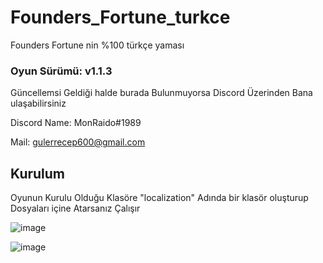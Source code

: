 # Founders_Fortune_turkce
Founders Fortune nin  %100 türkçe yaması

### Oyun Sürümü: v1.1.3

Güncellemsi Geldiği halde burada Bulunmuyorsa Discord Üzerinden Bana ulaşabilirsiniz

Discord Name: MonRaido#1989

Mail: gulerrecep600@gmail.com


## Kurulum

Oyunun Kurulu Olduğu Klasöre "localization" Adında bir klasör oluşturup Dosyaları içine Atarsanız Çalışır

![image](https://user-images.githubusercontent.com/37867570/120797198-5f2a7c80-c544-11eb-827b-d6e23e521735.png)

![image](https://user-images.githubusercontent.com/37867570/120797644-fd1e4700-c544-11eb-83fe-9f659db9c414.png)

